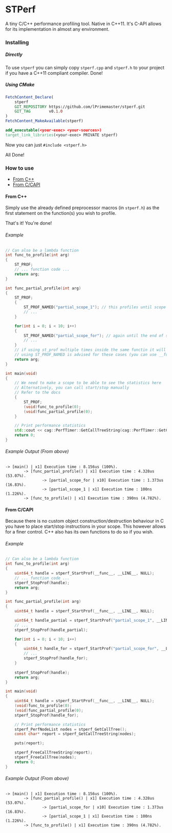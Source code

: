 # STPerf

A tiny C/C++ performance profiling tool. Native in C++11. It's C-API allows for its implementation in almost any environment.

### Installing
##### Directly
To use `stperf` you can simply copy `stperf.cpp` and `stperf.h` to your project if you have a C++11 compliant compiler. Done!

##### Using CMake
```CMake
FetchContent_Declare(
    stperf
    GIT_REPOSITORY https://github.com/lPrimemaster/stperf.git
    GIT_TAG        v0.1.0
)
FetchContent_MakeAvailable(stperf)

add_executable(<your-exec> <your-sources>)
target_link_libraries(<your-exec> PRIVATE stperf)
```
Now you can just `#include <stperf.h>`

All Done!
### How to use
- [From C++](From-C++)
- [From C/CAPI](From-C/CAPI)
#### From C++
Simply use the already defined preprocessor macros (in `stperf.h`) as the first statement on the function(s) you wish to profile.

That's it! You're done!
###### Example
```cpp
// Can also be a lambda function
int func_to_profile(int arg)
{
    ST_PROF;
    // ... function code ...
    return arg;
}

int func_partial_profile(int arg)
{
    ST_PROF;
    {
        ST_PROF_NAMED("partial_scope_1"); // this profiles until scope end
        // ...
    }

    for(int i = 0; i < 10; i++)
    {
        ST_PROF_NAMED("partial_scope_for"); // again until the end of scope
        // ...
    }
    // if using st_prof multiple times inside the same functin it will have the same name
    // using ST_PROF_NAMED is advised for these cases (you can use __func__ for more specific names eg.)
    return arg;
}

int main(void)
{
    // We need to make a scope to be able to see the statistics here
    // Alternatively, you can call start/stop manually
    // Refer to the docs
    {
        ST_PROF;
        (void)func_to_profile(0);
        (void)func_partial_profile(0);
    }

    // Print performance statistics
    std::cout << cag::PerfTimer::GetCallTreeString(cag::PerfTimer::GetCallTree()) << std::endl;
    return 0;
}
```
###### Example Output (From above)

```
-> [main() | x1] Execution time : 8.156us (100%).
        -> [func_partial_profile() | x1] Execution time : 4.328us (53.07%).
                -> [partial_scope_for | x10] Execution time : 1.373us (16.83%).
                -> [partial_scope_1 | x1] Execution time : 100ns (1.226%).
        -> [func_to_profile() | x1] Execution time : 390ns (4.782%).
```

#### From C/CAPI
Because there is no custom object construction/destruction behaviour in C you have to place start/stop instructions in your scope.
This however allows for a finer control. C++ also has its own functions to do so if you wish.
###### Example
```c
// Can also be a lambda function
int func_to_profile(int arg)
{
    uint64_t handle = stperf_StartProf(__func__, __LINE__, NULL);
    // ... function code ...
    stperf_StopProf(handle);
    return arg;
}

int func_partial_profile(int arg)
{
    uint64_t handle = stperf_StartProf(__func__, __LINE__, NULL);

    uint64_t handle_partial = stperf_StartProf("partial_scope_1", __LINE__, NULL);
    // ...
    stperf_StopProf(handle_partial);

    for(int i = 0; i < 10; i++)
    {
        uint64_t handle_for = stperf_StartProf("partial_scope_for", __LINE__, NULL); 
        // ...
        stperf_StopProf(handle_for);
    }
    
    stperf_StopProf(handle);
    return arg;
}

int main(void)
{
    uint64_t handle = stperf_StartProf(__func__, __LINE__, NULL);
    (void)func_to_profile(0);
    (void)func_partial_profile(0);
    stperf_StopProf(handle_for);

    // Print performance statistics
    stperf_PerfNodeList nodes = stperf_GetCallTree();
    const char* report = stperf_GetCallTreeString(nodes);

    puts(report); 

    stperf_FreeCallTreeString(report);
    stperf_FreeCallTree(nodes);
    return 0;
}
```
###### Example Output (From above)

```
-> [main() | x1] Execution time : 8.156us (100%).
        -> [func_partial_profile() | x1] Execution time : 4.328us (53.07%).
                -> [partial_scope_for | x10] Execution time : 1.373us (16.83%).
                -> [partial_scope_1 | x1] Execution time : 100ns (1.226%).
        -> [func_to_profile() | x1] Execution time : 390ns (4.782%).
```

